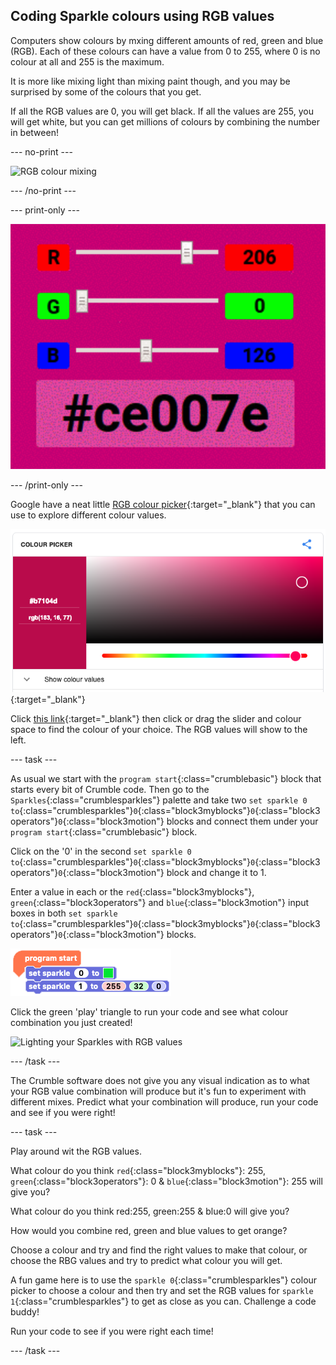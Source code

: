 ## Coding Sparkle colours using RGB values

Computers show colours by mxing different amounts of red, green and blue (RGB). Each  of these colours can have a value from 0 to 255, where 0 is no colour at all and 255 is the maximum. 

It is more like mixing light than mixing paint though, and you may be surprised by some of the colours that you get.

If all the RGB values are 0, you will get black. If all the values are 255, you will get white, but you can get millions of colours by combining the number in between!

--- no-print ---

![RGB colour mixing](images/RGBvalues.gif)

--- /no-print ---

--- print-only ---

![RGB colour mixing](images/RGBvalues_noPrint.png)

--- /print-only ---

Google have a neat little [RGB colour picker](https://www.google.com/search?q=color+picker){:target="_blank"} that you can use to explore different colour values.

[![Google's colour picker with RGB values](images/googleColourPicker.png)](https://www.google.com/search?q=color+picker){:target="_blank"}

Click [this link](https://www.google.com/search?q=color+picker){:target="_blank"} then click or drag the slider and colour space to find the colour of your choice. The RGB values will show to the left.

--- task ---

As usual we start with the `program start`{:class="crumblebasic"} block that starts every bit of Crumble code. Then go to the `Sparkles`{:class="crumblesparkles"} palette and take two `set sparkle 0 to`{:class="crumblesparkles"}`0`{:class="block3myblocks"}`0`{:class="block3operators"}`0`{:class="block3motion"} blocks and connect them under your `program start`{:class="crumblebasic"} block.

Click on the '0' in the second `set sparkle 0 to`{:class="crumblesparkles"}`0`{:class="block3myblocks"}`0`{:class="block3operators"}`0`{:class="block3motion"} block and change it to 1.

Enter a value in each or the `red`{:class="block3myblocks"}, `green`{:class="block3operators"} and `blue`{:class="block3motion"} input boxes in both `set sparkle to`{:class="crumblesparkles"}`0`{:class="block3myblocks"}`0`{:class="block3operators"}`0`{:class="block3motion"} blocks.

![Set Sparkle to user defined RGB code](images/SparkleRGBcode.png)

Click the green 'play' triangle to run your code and see what colour combination you just created!

![Lighting your Sparkles with RGB values](images/RGBSparkleLights.gif)

--- /task ---

The Crumble software does not give you any visual indication as to what your RGB value combination will produce but it's fun to experiment with different mixes. Predict what your combination will produce, run your code and see if 
you were right!

--- task ---

Play around wit the RGB values. 

What colour do you think `red`{:class="block3myblocks"}: 255, `green`{:class="block3operators"}: 0 & `blue`{:class="block3motion"}: 255 will give you?

What colour do you think red:255, green:255 & blue:0 will give you?

How would you combine red, green and blue values to get orange?

Choose a colour and try and find the right values to make that colour, or choose the RBG values and try to predict what colour you will get.

A fun game here is to use the `sparkle 0`{:class="crumblesparkles"} colour picker to choose a colour and then try and set the RGB values for `sparkle 1`{:class="crumblesparkles"} to get as close as you can. Challenge a code buddy!

Run your code to see if you were right each time!

--- /task ---